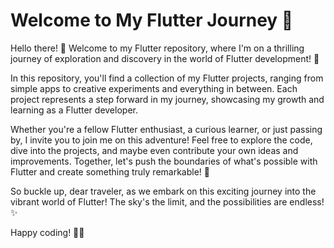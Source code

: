 # Welcome to My Flutter Journey 🚀

Hello there! 👋 Welcome to my Flutter repository, where I'm on a thrilling journey of exploration and discovery in the world of Flutter development! 🌟

In this repository, you'll find a collection of my Flutter projects, ranging from simple apps to creative experiments and everything in between. Each project represents a step forward in my journey, showcasing my growth and learning as a Flutter developer.

Whether you're a fellow Flutter enthusiast, a curious learner, or just passing by, I invite you to join me on this adventure! Feel free to explore the code, dive into the projects, and maybe even contribute your own ideas and improvements. Together, let's push the boundaries of what's possible with Flutter and create something truly remarkable! 💫

So buckle up, dear traveler, as we embark on this exciting journey into the vibrant world of Flutter! The sky's the limit, and the possibilities are endless! ✨

Happy coding! 🚀🌈
